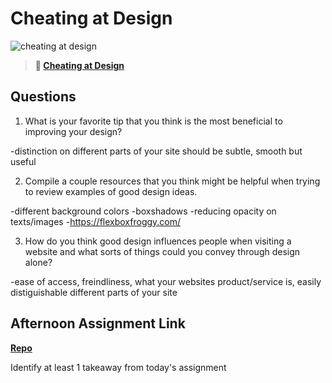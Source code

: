 # Cheating at Design

![cheating at design](https://bcw.blob.core.windows.net/public/img/courses/5247609446691139)

> **📖 [Cheating at Design](https://codeworksacademy.com/fs-student-guide/resources/wk1/04-Cheating-at-Design)**

## Questions

1. What is your favorite tip that you think is the most beneficial to improving your design?

-distinction on different parts of your site should be 
subtle, smooth but useful

2. Compile a couple resources that you think might be helpful when trying to review examples of good design ideas.

-different background colors
-boxshadows
-reducing opacity on texts/images
-https://flexboxfroggy.com/

3. How do you think good design influences people when visiting a website and what sorts of things could you convey through design alone?

-ease of access, freindliness, what your websites product/service is,
easily distiguishable different parts of your site

## Afternoon Assignment Link

**[Repo](https://github.com/Jacobzeme8/NewCopySite)**

Identify at least 1 takeaway from today's assignment
